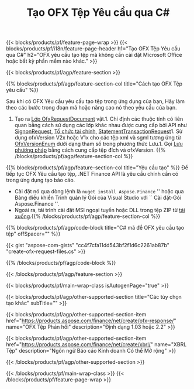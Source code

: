﻿---
title: Tạo OFX Tệp Yêu cầu qua C#
description: Mã mẫu cho OFX yêu cầu tạo tệp. Sử dụng API mã mẫu để tạo hàng loạt OFX tệp yêu cầu trong các ứng dụng dựa trên .NET. 
url: /vi/net/create/ofx-request/
family: finance
platformtag: net
feature: create
informat: OFX Request
outformat: 
otherformats: OFX Response
---
{{< blocks/products/pf/feature-page-wrap >}}
{{< blocks/products/pf/i18n/feature-page-header h1="Tạo OFX Tệp Yêu cầu qua C#" h2="OFX yêu cầu tạo tệp mà không cần cài đặt Microsoft Office hoặc bất kỳ phần mềm nào khác." >}}

{{< blocks/products/pf/agp/feature-section >}}

{{% blocks/products/pf/agp/feature-section-col title="Cách tạo OFX Tệp yêu cầu" %}}

Sau khi có OFX Yêu cầu yêu cầu tạo tệp trong ứng dụng của bạn, Hãy làm theo các bước trong đoạn mã hoặc nâng cao nó theo yêu cầu của bạn.

1. Tạo ra [Lớp OfxRequestDocument](https://apireference.aspose.com/finance/net/aspose.finance.ofx/ofxrequestdocument) vật.1. Chỉ định các thuộc tính có liên quan bằng cách sử dụng các lớp khác nhau được cung cấp bởi API như [SignonRequest](https://apireference.aspose.com/finance/net/aspose.finance.ofx.signon/signonrequest), [Tổ chức tài chính](https://apireference.aspose.com/finance/net/aspose.finance.ofx.signon/financialinstitution), [StatementTransactionRequest](https://apireference.aspose.com/finance/net/aspose.finance.ofx.bank/statementtransactionrequest)1. Sử dụng ofxVersion V2x hoặc V1x cho các tệp xml và sgml tương ứng từ [OfxVersionEnum](https://apireference.aspose.com/finance/net/aspose.finance.ofx/ofxversionenum) dưới dạng tham số trong phương thức Lưu.1. Gọi [Lưu phương pháp](https://apireference.aspose.com/finance/net/aspose.finance.ofx/ofxrequestdocument/methods/save) bằng cách cung cấp tệp đích và ofxVersion.
{{% /blocks/products/pf/agp/feature-section-col %}}

{{% blocks/products/pf/agp/feature-section-col title="Yêu cầu tạo" %}}
Để tiếp tục OFX Yêu cầu tạo tệp, .NET Finance API là yêu cầu chính cần có trong ứng dụng tạo báo cáo. 
- Cài đặt nó qua dòng lệnh là `` nuget install Aspose.Finance `` '' hoặc qua Bảng điều khiển Trình quản lý Gói của Visual Studio với `` Cài đặt-Gói Aspose.Finance ''.
- Ngoài ra, tải trình cài đặt MSI ngoại tuyến hoặc DLL trong tệp ZIP từ [tải xuống](https://downloads.aspose.com/finance/net).{{% /blocks/products/pf/agp/feature-section-col %}}

{{% blocks/products/pf/agp/code-block title="C# mã để OFX yêu cầu tạo tệp" offSpacer="" %}}

{{< gist "aspose-com-gists" "cc4f7cfa11dd543bf2f1d6c2261ab87b" "create-ofx-request-files.cs" >}}

{{% /blocks/products/pf/agp/code-block %}}

{{< /blocks/products/pf/agp/feature-section >}}

{{< blocks/products/pf/main-wrap-class isAutogenPage="true" >}}

{{< blocks/products/pf/agp/other-supported-section title="Các tùy chọn tạo khác" subTitle="" >}}

{{< blocks/products/pf/agp/other-supported-section-item href="https://products.aspose.com/finance/net/create/ofx-response/" name="OFX Tệp Phản hồi" description="Định dạng 1.03 hoặc 2.2" >}}

{{< blocks/products/pf/agp/other-supported-section-item href="https://products.aspose.com/finance/net/create/xbrl/" name="XBRL Tệp" description="Ngôn ngữ Báo cáo Kinh doanh Có thể Mở rộng" >}}


{{< /blocks/products/pf/agp/other-supported-section >}}

{{< /blocks/products/pf/main-wrap-class >}}
{{< /blocks/products/pf/feature-page-wrap >}}